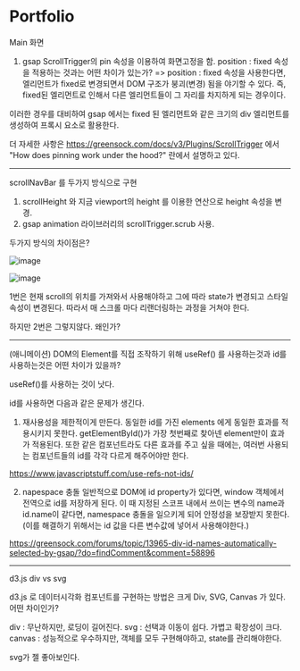 # Portfolio


Main 화면
1. gsap ScrollTrigger의 pin 속성을 이용하여 화면고정을 함.
position : fixed 속성을 적용하는 것과는 어떤 차이가 있는가?
=> position : fixed 속성을 사용한다면, 엘리먼트가 fixed로 변경되면서 DOM 구조가 붕괴(변경) 됨을 야기할 수 있다. 즉, fixed된 엘리먼트로 인해서 다른 엘리먼트들이 그 자리를 차지하게 되는 경우이다.

이러한 경우를 대비하여 gsap 에서는 fixed 된 엘리먼트와 같은 크기의 div 엘리먼트를 생성하여 프록시 요소로 활용한다.

더 자세한 사항은 https://greensock.com/docs/v3/Plugins/ScrollTrigger 에서
"How does pinning work under the hood?" 란에서 설명하고 있다.


------------

scrollNavBar 를 두가지 방식으로 구현
1. scrollHeight 와 지금 viewport의 height 를 이용한 연산으로 height 속성을 변경.
2. gsap animation 라이브러리의 scrollTrigger.scrub 사용.

두가지 방식의 차이점은?


![image](https://user-images.githubusercontent.com/34260967/170683489-f1da3d12-b9c9-47e9-b1df-9efa9f2667be.png)

![image](https://user-images.githubusercontent.com/34260967/170683831-cf874efc-a048-44d8-9c18-a17aa7b92859.png)



1번은 현재 scroll의 위치를 가져와서 사용해야하고 그에 따라 state가 변경되고 스타일속성이 변경된다. 따라서 매 스크롤 마다 리랜더링하는 과정을 거쳐야 한다.

하지만 2번은 그렇지않다. 왜인가?

---------------

(애니메이션) DOM의 Element를 직접 조작하기 위해 useRef() 를 사용하는것과 id를 사용하는것은 어떤 차이가 있을까?

useRef()를 사용하는 것이 낫다.

id를 사용하면 다음과 같은 문제가 생긴다.
1. 재사용성을 제한적이게 만든다.
동일한 id를 가진 elements 에게 동일한 효과를 적용시키지 못한다. getElementById()가 가장 첫번째로 찾아넨 element만이 효과가 적용된다. 또한 같은 컴포넌트라도 다른 효과를 주고 싶을 때에는, 여러번 사용되는 컴포넌트들의 id를 각각 다르게 해주어야만 한다. 

https://www.javascriptstuff.com/use-refs-not-ids/

2. napespace 충돌
일반적으로 DOM에 id property가 있다면, window 객체에서 전역으로 id를 저장하게 된다. 이 때 지정된 스코프 내에서 쓰이는 변수의 name과 id.name이 같다면, namespace 충돌을 일으키게 되어 안정성을 보장받지 못한다. (이를 해결하기 위해서는 id 값을 다른 변수값에 넣어서 사용해야한다.)

https://greensock.com/forums/topic/13965-div-id-names-automatically-selected-by-gsap/?do=findComment&comment=58896


---

d3.js div vs svg

d3.js 로 데이터시각화 컴포넌트를 구현하는 방법은 크게 Div, SVG, Canvas 가 있다.
어떤 차이인가?

div : 무난하지만, 로딩이 길어진다.
svg : 선택과 이동이 쉽다. 가볍고 확장성이 크다. 
canvas : 성능적으로 우수하지만, 객체를 모두 구현해야하고, state를 관리해야한다.

svg가 젤 좋아보인다. 
